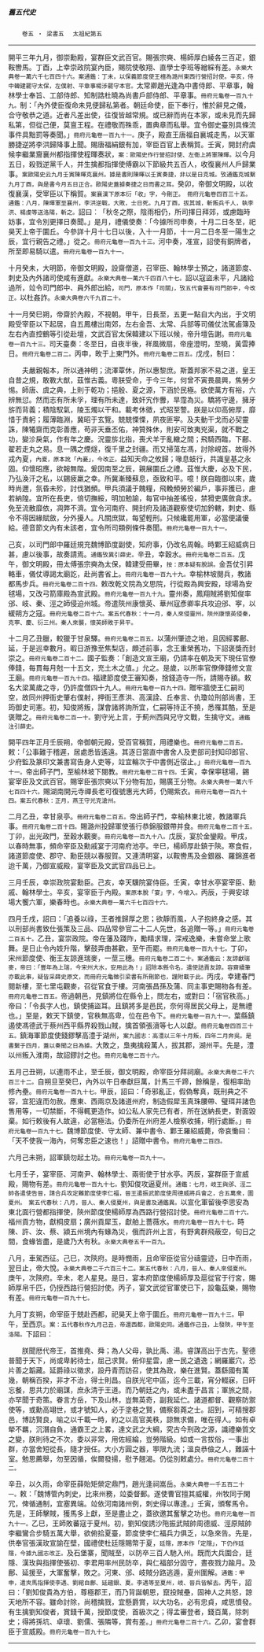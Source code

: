 

##### 舊五代史
　　`卷五 ‧ 梁書五` 　`太祖紀第五`

* * *

開平三年九月，御崇勳殿，宴群臣文武百官。賜張宗奭、楊師厚白綾各三百疋，銀鞍轡馬。丁酉，上幸崇政院宴內臣，賜院使敬翔、直學士李班等繒綵有差。`永樂大典卷一萬六千七百四十六。案通鑑：丁未，以保義節度使王檀為潞州東西行營招討使。辛亥，侍中韓建罷守太保，左僕射、平章事楊涉罷守本官。`太常卿趙光逢為中書侍郎、平章事，翰林學士奉旨、工部侍郎、知制誥杜曉為尚書戶部侍郎、平章事。`冊府元龜卷一百九十九。`制：「內外使臣復命未見便歸私第者。朝廷命使，臣下奉行，惟於辭見之儀，合守敬恭之道。近者凡差出使，往復皆越常規。或已辭而尚在本家，或未見而先歸私第，但從己便，莫亶王程。在禮敬而殊乖，置典章而私舉。宜令御史臺別具條流事件具黜罰等奏聞。」`冊府元龜卷一百九十一。`庚子，殿直王唐福自襄城走馬，以天軍勝捷逆將李洪歸降事上聞。賜唐福絹銀有加，宰臣百官上表稱賀。壬寅，開封府虞候李繼業齎襄州都指揮使程暉奏狀，`案：歐陽史作行營招討使、左衞上將軍陳暉。`以今月五日，殺戮逆黨千人，并生擒都指揮使傅霸以下節級共五百人，收復襄州人戶歸業事。`案歐陽史云九月壬寅陳暉克襄州。據是書則陳暉以壬寅奏捷，非以是日克城。攷通鑑克城繫九月丁酉，與是書今月五日正合。歐陽史蓋據奏捷之日而書之耳。`癸卯，帝御文明殿，以收復襄漢，受宰臣以下稱賀。`案襄漢下原本衍「收」字，今刪正。　冊府元龜卷四百三十五。通鑑：八月，陳暉軍至襄州，李洪逆戰，大敗，士日死。九月丁酉，拔其城，斬叛兵千人，執李洪、楊虔等送洛陽，斬之。`詔曰︰「秋冬之際，陰雨相仍，所司擇日拜郊，或慮臨時妨事，宜令別更擇日奏聞。」是月，禮儀使奏：「今據所司申奏，十月二日冬至，祀昊天上帝于圜丘。今參詳十月十七日以後，入十一月節，十一月二日冬至一陽生之辰，宜行親告之禮。」從之。`冊府元龜卷一百九十三。`河中奏，准宣，詔使有銅牌者，所至即易騎以遣。`冊府元龜卷一百九十一。 `

十月癸未，大明節，帝御文明殿，設齋僧道，召宰臣、翰林學士預之，諸道節度、刺史及內外諸司使咸有進獻。`永樂大典卷一萬六千四百八十七。`詔以寇盜未平，凡諸給過所，竝令司門郎中、員外郎出給，`司門，原本作「司關」，攷五代會要有司門郎中，今改正。`以杜姦詐。`永樂大典卷六千九百二十。`

十一月癸巳朔，帝齋於內殿，不視朝。甲午，日長至，五更一點自大內出，于文明殿受宰臣以下起居，自五鳳樓出南郊，左右金吾、太常、兵部等司儀仗法駕鹵簿及左右內直控鶴等引從赴壇，文武百官太保韓建以下班以候，帝升壇告謝。`冊府元龜卷一百九十三。`司天臺奏：冬至日，自夜半後，祥風微扇，帝座澄明，至曉，黃雲捧日。`冊府元龜卷二百二。`丙申，畋于上東門外。`冊府元龜卷二百五。`戊戌，制曰：

　　夫嚴親報本，所以通神明；流澤覃休，所以惠黎庶。斯蓋邦家不易之道，皇王自昔之規，敢斁大猷，茲惟古義。粵朕受命，于今三年，何曾不寅畏晨興，焦勞夕惕。師唐、虞之典，上則于乾功；挹殷、夏之源，下涵於民極。欲使萬方有裕，六辨無愆。然而志有所未孚，理有所未達，致奸宄作釁，旱霪為災。驕將守邊，擁牙旂而背義；積陰馭氣，陵玉燭以干和。載考休徵，式昭至警。朕是以仰高俯厚，靡惜于責躬；履薄臨淵，冀昭于玄覽。兢兢慄慄，夙夜匪寕。及夫動干戈而必契靈誅，陳犧齋而克彰善應，苟非天垂丕佑，神贊殊休，則安可致夷兇渠，就不戰之功，變沴戾氣，作有年之慶。況靈旂北指，喪犬羊于亂轍之間；飛騎西臨，下鄜、翟若走丸之易。息一隅之煙燧，復千里之封疆。而又掃蕩左馮，討除峴首。故得外戎內夏，`內夏，原本訛「內憂」，今改正。`益知天命之攸歸；喙息蚑行，共識皇基之永固。仰懷昭應，欲報無階。爰因南至之辰，親展圜丘之禮。茲惟大慶，必及下民，乃弘渙汗之私，以錫疲羸之幸。所冀漸臻蘇息，亟致和平。噫！朕自臨御以來，歲時尚邇，氛昏未殄，討伐猶頻。甲兵須議于餽糧，飛輓頻勞於編戶，事非獲已，慮若納隍。宜所在長吏，倍切撫綏，明加勉諭，每官中抽差徭役，禁猾吏廣斂貪求。免至流散靡依，凋弊不濟。宜令河南府、開封府及諸道觀察使切加鈐轄，刺史、縣令不得因緣賦斂，分外擾人。凡關庶獄，每望輕刑。只候纔罷用軍，必當便議優給。德音節文內有未該者，宜令所司類例條件奏聞。`冊府元龜卷一百九十一。`

己亥，以司門郎中羅廷規充魏博節度副使，知府事，仍改名周翰。時鄴王紹威病日甚，慮以後事，故奏請焉。`通鑑攷異引薛史。`辛丑，幸穀水。`冊府元龜卷二百五。`戊午，御文明殿，冊太傅張宗奭為太保，韓建受冊畢，`按：原本疑有脫誤。`金吾仗引昇輅車，儀仗導謁太廟訖，赴尚書省上。`冊府元龜卷一百九十九。`幸榆林坡閱兵，教諸都馬步兵。`冊府元龜卷二百十四。`敕改乾文院為文思院，行從殿為興安殿，球場為安毬場，又改弓箭庫殿為宣武殿。`冊府元龜卷一百九十九。`靈州奏，鳳翔賊將劉知俊率邠、岐、秦、涇之師侵迫州城。帝遣陝州康懷英、華州寇彥卿率兵攻迫邠、寕，以緩朔方之寇。`冊府元龜卷二百十六。案五代春秋：十一月，秦人來侵靈州。陝州康懷英侵秦，克寕、慶、衍三州。秦人來襲，懷英師敗于昇平。`

十二月乙丑臘，較獵于甘泉驛。`冊府元龜卷二百五。`以蒲州肇迹之地，且因經畧鄜、延，于是巡幸數月。暇日游豫至焦梨店，頗述前事，念王重榮舊功，下詔褒獎而封崇之。`冊府元龜卷二百十二。`國子監奏：「創造文宣王廟，仍請率在朝及天下現任官僚俸錢，每貫每月尅一十五文，充土木之值。」允之。是歲，以所率官僚俸錢修文宣王廟。`冊府元龜卷一百九十四。`福建節度使王審知奏，捨錢造寺一所，請賜寺額。敕名大梁萬歲之寺，仍許度僧四十九人。`冊府元龜卷一百九十四。`贈牢牆使王仁嗣司空，故同州押衙史肇右僕射，押衙王彥洪、高漢詮、丘奉言、仇瓊竝刑部尚書，王筠御史司憲。初，知俊將叛，謀會諸將詢所宜，仁嗣等持正不撓，悉罹其酷，至是褒贈之。`冊府元龜卷二百一十。`劉守光上言，于薊州西與兄守文戰，生擒守文。`通鑑注引薛史。`

開平四年正月壬辰朔，帝御朝元殿，受百官稱賀，用禮樂也。`冊府元龜卷二百五。`敕：「公事難于稽遲，居處悉皆遙遠。其逐日當直中書舍人及吏部司封知印郎官、少府監及篆印文兼書寫告身人吏等，竝宜輪次于中書側近宿止。」`冊府元龜卷一百九十一。`帝出師子門，至榆林坡下閱教。`冊府元龜卷二百十四。`壬寅，幸保寕毬場，錫宴宰臣及文武百官。賜宰臣張宗奭以下分物有加，賜廣王分物。`永樂大典卷一萬六千七百四十六。`賜湖南開元寺禪長老可復號惠光大師，仍賜紫衣。`冊府元龜卷一百九十四。案五代春秋：正月，燕王守光克滄州。`

二月乙丑，幸甘泉亭。`冊府元龜卷二百五。`帝出師子門，幸榆林東北坡，教諸軍兵事。`冊府元龜卷二百十四。`賜潞州投歸軍使張行恭錦服銀帶并食。`冊府元龜卷二百十五。`丁卯，出光政門，至穀水觀麥。`冊府元龜卷一百九十八。`戊辰，宴於金鑾殿。甲戌，以春時無事，頻命宰臣及勳戚宴于河南府池亭。辛巳，楊師厚赴鎮于陝。寒食假，諸道節度使、郡守、勳臣競以春服賀。又連清明宴，以鞍轡馬及金銀器、羅錦進者迨千萬，乃御宣威殿，宴宰臣及文武官四品已上。

三月壬辰，幸崇政院宴勳臣。己亥，幸天驥院宴侍臣。壬寅，幸甘水亭宴宰臣、勳戚、翰林學士。辛亥，宴宰臣于內殿。`案原本脫「宴」字，今增入。`丙辰，于興安球場大饗六軍，樂春時也。`永樂大典卷一萬六千七百四十六。`

四月壬戌，詔曰：「追養以祿，王者推歸厚之恩；欲靜而風，人子抱終身之感。其以刑部尚書致仕張策及三品、四品常參官二十二人先世，各追贈一等。」`冊府元龜卷二百五十。`乙丑，宴崇政院。帝在藩及踐阼，勵精求理，深戒逸樂，未嘗命堂上歌舞。是日止令內妓升階，擊鼓弄曲甚歡，至午而罷。`冊府元龜卷一百九十七。`丁卯，宋州節度使、衡王友諒進瑞麥，一莖三穗。`冊府元龜卷二百二十。案通鑑云：友諒獻瑞麥，帝曰：「豐年為上瑞，今宋州大水，安用此為！」詔除本縣令名，遣使詰責友諒。容齋續筆亦載此事，疑皆采薛史原文，而冊府元龜徵引梁書有所刪節也，謹附載于此。`丙戌，幸建春門閱新樓，至七里屯觀麥，召從官食于樓。河南張昌孫及蒲、同主事吏賜物各有差。`冊府元龜卷二百五。`帝過朝邑，見鎮將位在縣令上，問左右，或對曰：「宿官秩高。」帝曰：「令長字人也，鎮使捕盜耳。且鎮將多是邑民，奈何得居民父母上，是無禮也。」至是，敕天下鎮使，官秩無高卑，位在邑令下。`冊府元龜卷一百九十一。`葉縣鎮遏使馮德武于蔡州西平縣界殺戮山賊，擒首領張濆等七人以獻。`冊府元龜卷四百三十五。`鎮海軍節度使錢鏐擊高澧于湖州，`案九國志：高澧以三年十月叛，四年二月奔吳。是書繫于四月，蓋以奏聞之日為據。`大敗之，梟夷擒殺萬人，拔其郡，湖州平。先是，澧以州叛入淮南，故詔鏐討之也。`冊府元龜卷二百十六。`

五月己丑朔，以連雨不止，至壬辰，御文明殿，命宰臣分拜祠廟。`永樂大典卷二千六百三十二。`自朔旦至癸巳，內外以午日奉獻巨萬，計馬三千蹄，餘稱是，復相率助修內壘。`冊府元龜卷一百九十七。`甲辰，詔曰：「奇邪亂正，假偽奪真，既刑典之不容，宜犯違而勿赦。應東、西兩京及諸道州府，制造假犀玉真珠腰帶、璧珥并諸色售用等，一切禁斷，不得輒更造作。如公私人家先已有者，所在送納長吏，對面毀棄。如行敕後有人故違，必當極法。仍委所在州府差人檢察收捕，明行處斷。」`冊府元龜卷一百九十七。`魏博節度使、守太師、兼中書令、鄴王羅紹威薨，帝哀慟曰：「天不使我一海內，何奪忠臣之速也！」詔贈中書令。`冊府元龜卷二百四。`

六月己未朔，詔軍鎮勿起土功。`冊府元龜卷一百九十一。`

七月壬子，宴宰臣、河南尹、翰林學士、兩街使于甘水亭。丙辰，宴群臣于宣威殿，賜物有差。`冊府元龜卷一百九十七。`劉知俊攻逼夏州。`通鑑：七月，岐王與邠、涇二帥各遣使告晉，請合兵攻定難節度使李仁福，晉王遣振武節度使周德威將兵會之，合五萬衆，圍夏州。　案五代春秋：八月，晉人、秦人侵夏州，與是書及通鑑異。`以宣化軍留後李思安為東北面行營都指揮使，陝州節度使楊師厚為西路行營招討使。`冊府元龜卷二百十六。`福州貢方物，獻桐皮扇；廣州貢犀玉，獻舶上薔薇水。`冊府元龜卷一百九十七。`時陳、許、汝、蔡、潁五州境內有蝝為災，俄而許州上言，有野禽群飛蔽空，旬日之間，食蝝皆盡，是歲乃大有秋。`永樂大典卷五千一百九。`

八月，車駕西征。己巳，次陝府。是時憫雨，且命宰臣從官分禱靈迹，日中而雨，翌日止，帝大悅。`永樂大典卷二千六百三十二。案五代春秋：八月，晉人、秦人來侵夏州。`庚午，次陝府。辛未，老人星見。是日，宴本府節度使楊師厚及扈從官于行宮，賜師厚帛千匹，仍授西路行營招討使。丙子，宴文武從官軍使已下，設龜茲樂，賜物有差。`冊府元龜卷一百九十七。`

九月丁亥朔，命宰臣于兢赴西都，祀昊天上帝于圜丘。`冊府元龜卷一百九十三。`甲午，至西京。`案：五代春秋作九月己丑，帝還西都，歐陽史同。通鑑作己丑，上發陝，甲午至洛陽。`下詔曰：

　　朕聞厯代帝王，首推堯、舜；為人父母，孰比禹、湯。睿謀高出于古先，聖德普聞于天下，尚或卑躬待士，屈己求賢。俯仰星雲，慮一民之遺逸；網羅巖穴，恐片善之韜藏。延爵祿以徵求，設丹青而訪召，使其為政，樂在進賢。蓋繇國有萬幾，朝稱百揆，非才不治，得士則昌。自朕光宅中區，迄今三載，宵分輟寐，日旰忘餐，思共力於廟謀，庶永清于王道。而乃朝廷之內，或未盡于昌言；軍旅之間，亦罕聞于奇策。眷言方岳，下及山林，豈無英奇，副我延伫。諸道都督、觀察防禦使等，或勳高翊世，或才號知人，必于塗巷之賢，備察芻蕘之士。詔到，可精搜郡邑，博訪賢良，喻之以千載一時，約之以高官美秩，諒無求備，唯在得人。如有卓犖不羈，沉潛自負，通霸王之上畧，達文武之大綱，究古今刑政之源，識禮樂質文之變，朕則待之不次，委以非常，用佐經綸，豈勞階級。如或一言拔俗，一事出群，亦當舍短從長，隨才授任。大小方圓之器，寕限九流；溫良恭儉之人，難誣十室。勉思薦舉，勿至因循，俟爾發揚，慰予翹渴。仍從別敕處分。`冊府元龜卷二百十二。`

辛丑，以久雨，命宰臣薛貽矩禜定鼎門，趙光逢祠嵩岳。`永樂大典卷一千五百二十一。`敕：「魏博管內刺史，比來州務，竝委督郵。遂使曹官擅其威權，州牧同于閑冗，俾循通制，宜塞異端。竝依河南諸州例，刺史得以專達。」壬寅，頒奪馬令。先是，王師擊賊，獲馬多上獻，至是盡止之，蓋欲邀其奮擊之功也。`冊府元龜卷一百九十一。`乙巳，王師敗蕃寇于夏州。初，劉知俊誘沙陁振武賊帥周德威、涇原賊帥李繼鸞合步騎五萬大舉，欲俯拾夏臺，節度使李仁福兵力俱乏，以急來告。先是，供奉官張漢玫宣諭在壁，國禮使杜廷隱賜幣于夏，`廷隱，原本作「定隱」，下仍作廷隱，今據九國志改正。`及石堡寨，聞賊至，以防卒三百人馳入州。既而大兵圍合，廷隱、漢玫與指揮使張初、李君用率州民防卒，與仁福部分固守，晝夜戮力踰月。及鄜、延援至，大軍奮擊，敗之。河東、邠、岐賊分路逃遁，夏州圍解。`通鑑：甲申，遣夾馬指揮使李遇、劉綰自鄜、延趨銀、夏。李遇等至夏州，岐、晉兵皆解去。`丙午，詔曰：「劉知俊貴為方伯，尊極郡王，而乃背誕朝恩，竄投賊壘，固神人之共怒，諒天地所不容。雖命討除，尚稽擒戮，宜懸爵賞，以大功名，必有忠貞，咸思憤發。有生擒劉知俊者，賞錢千萬，授節度使，首級次之；得孟審登者，錢百萬，除刺史；得將孫坑、卓瓌、劉儒、張隣等，賞有差。」`冊府元龜卷二百十六。`乙卯，宴會群臣于宣威殿。`冊府元龜卷一百九十七。`

* * *

